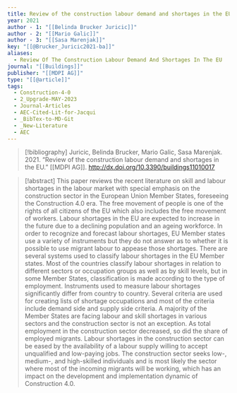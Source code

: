 ```yaml
---
title: Review of the construction labour demand and shortages in the EU
year: 2021
author - 1: "[[Belinda Brucker Juricic]]"
author - 2: "[[Mario Galic]]"
author - 3: "[[Sasa Marenjak]]"
key: "[[@Brucker_Juricic2021-ba]]"
aliases:
  - Review Of The Construction Labour Demand And Shortages In The EU
journal: "[[Buildings]]"
publisher: "[[MDPI AG]]"
type: "[[@article]]"
tags:
  - Construction-4-0
  - 2_Upgrade-MAY-2023
  - Journal-Articles
  - AEC-Cited-Lit-for-Jacqui
  - _BibTex-to-MD-Git
  - _New-Literature
  - AEC
---
```


> [!bibliography]
> Juricic, Belinda Brucker, Mario Galic, Sasa Marenjak. 2021. “Review of the construction labour demand and shortages in the EU.” [[MDPI AG]]. http://dx.doi.org/10.3390/buildings11010017

> [!abstract]
> This paper reviews the recent literature on skill and labour shortages in the labour market with special emphasis on the construction sector in the European Union Member States, foreseeing the Construction 4.0 era. The free movement of people is one of the rights of all citizens of the EU which also includes the free movement of workers. Labour shortages in the EU are expected to increase in the future due to a declining population and an ageing workforce. In order to recognize and forecast labour shortages, EU Member states use a variety of instruments but they do not answer as to whether it is possible to use migrant labour to appease those shortages. There are several systems used to classify labour shortages in the EU Member states. Most of the countries classify labour shortages in relation to different sectors or occupation groups as well as by skill levels, but in some Member States, classification is made according to the type of employment. Instruments used to measure labour shortages significantly differ from country to country. Several criteria are used for creating lists of shortage occupations and most of the criteria include demand side and supply side criteria. A majority of the Member States are facing labour and skill shortages in various sectors and the construction sector is not an exception. As total employment in the construction sector decreased, so did the share of employed migrants. Labour shortages in the construction sector can be eased by the availability of a labour supply willing to accept unqualified and low-paying jobs. The construction sector seeks low-, medium-, and high-skilled individuals and is most likely the sector where most of the incoming migrants will be working, which has an impact on the development and implementation dynamic of Construction 4.0.